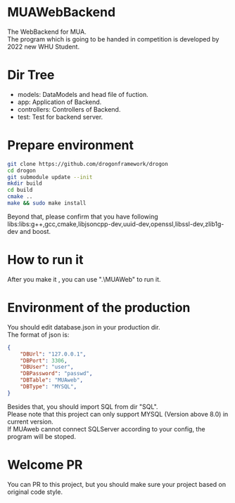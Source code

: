 # MUAWebBackend  
The WebBackend for MUA.  
The program which is going to be handed in competition is developed by 2022 new WHU Student.  
# Dir Tree  
- models: DataModels and head file of fuction.  
- app: Application of Backend.  
- controllers: Controllers of Backend.  
- test: Test for backend server. 
# Prepare environment  
```bash
git clone https://github.com/drogonframework/drogon
cd drogon
git submodule update --init
mkdir build
cd build
cmake ..
make && sudo make install
```  
Beyond that, please confirm that you have following libs:libs:g++,gcc,cmake,libjsoncpp-dev,uuid-dev,openssl,libssl-dev,zlib1g-dev and boost.  
# How to run it  
After you make it , you can use ".\MUAWeb" to run it.
# Environment of the production  
You should edit database.json in your production dir.  
The format of json is:  
```json
{
    "DBUrl": "127.0.0.1",
    "DBPort": 3306,
    "DBUser": "user",
    "DBPassword": "passwd",
    "DBTable": "MUAweb",
    "DBType": "MYSQL",
}
```
Besides that, you should import SQL from dir "SQL".  
Please note that this project can only support MYSQL (Version above 8.0) in current version.  
If MUAweb cannot connect SQLServer according to your config, the program will be stoped.  
# Welcome PR  
You can PR to this project, but you should make sure your project based on original code style.  
